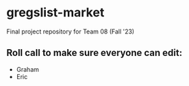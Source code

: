 # gregslist-market
Final project repository for Team 08 (Fall '23)

## Roll call to make sure everyone can edit:
- Graham
- Eric
